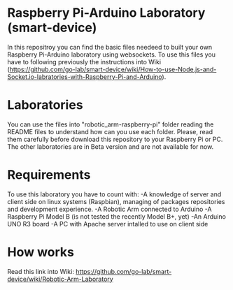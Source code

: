 Raspberry Pi-Arduino Laboratory (smart-device)
===============================================
In this repositroy you can find the basic files needeed to built your own Raspberry Pi-Arduino laboratory using websockets.
To use this files you have to following previously the instructions into Wiki (https://github.com/go-lab/smart-device/wiki/How-to-use-Node.js-and-Socket.io-labratories-with-Raspberry-Pi-and-Arduino).

Laboratories
============
You can use the files into "robotic_arm-raspberry-pi" folder reading the README files to understand how can you use each folder. Please, read them carefully before download this repository to your Raspberry Pi or PC.
The other laboratories are in Beta version and are not available for now.

Requirements
============
To use this laboratory you have to count with:
-A knowledge of server and client side on linux systems (Raspbian), managing of packages repositories and development experience.
-A Robotic Arm connected to Arduino 
-A Raspberry Pi Model B (is not tested the recently Model B+, yet)
-An Arduino UNO R3 board
-A PC with Apache server intalled to use on client side

How works
=========
Read this link into Wiki: https://github.com/go-lab/smart-device/wiki/Robotic-Arm-Laboratory

